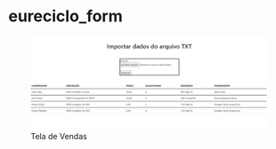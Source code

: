 # eureciclo_form

<figure>
  <img src="tela.png" alt="Minha Tela">
  <figcaption>Tela de Vendas</figcaption>
</figure>
